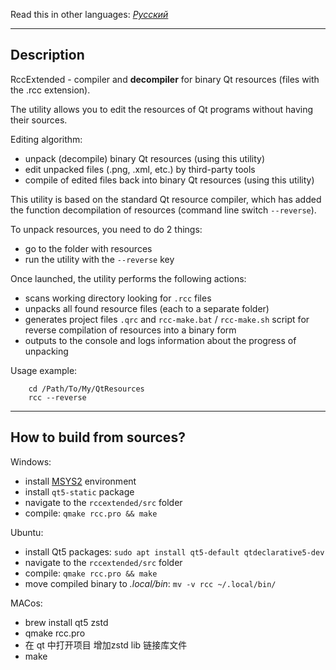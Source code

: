 Read this in other languages: *[Русский](readme.ru.md)*

----

## Description

RccExtended - compiler and **decompiler** for binary Qt resources (files with the .rcc extension).

The utility allows you to edit the resources of Qt programs without having their sources.

Editing algorithm:
  
  - unpack (decompile) binary Qt resources (using this utility)
  - edit unpacked files (.png, .xml, etc.) by third-party tools
  - compile of edited files back into binary Qt resources (using this utility)

This utility is based on the standard Qt resource compiler, which has added the function 
decompilation of resources (command line switch `--reverse`).

To unpack resources, you need to do 2 things:

  - go to the folder with resources
  - run the utility with the `--reverse` key
  
Once launched, the utility performs the following actions:
  
  - scans working directory looking for `.rcc` files
  - unpacks all found resource files (each to a separate folder)
  - generates project files `.qrc` and `rcc-make.bat` / `rcc-make.sh` script for reverse compilation of resources into a binary form
  - outputs to the console and logs information about the progress of unpacking 

Usage example:
```
    cd /Path/To/My/QtResources
    rcc --reverse
```

----

## How to build from sources?

Windows: 

  - install [MSYS2](https://www.msys2.org/wiki/MSYS2-installation/) environment
  - install `qt5-static` package
  - navigate to the `rccextended/src` folder
  - compile: `qmake rcc.pro && make`

Ubuntu:

  - install Qt5 packages: `sudo apt install qt5-default qtdeclarative5-dev`
  - navigate to the `rccextended/src` folder
  - compile: `qmake rcc.pro && make`
  - move compiled binary to *.local/bin*: `mv -v rcc ~/.local/bin/`



MACos:
- brew install qt5 zstd
- qmake rcc.pro
- 在 qt 中打开项目 增加zstd lib 链接库文件
- make
